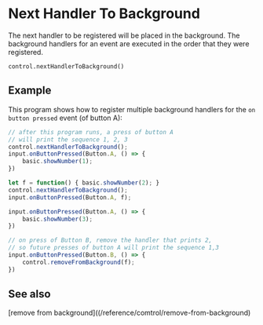 # Next Handler To Background

The next handler to be registered will be placed in the background.
The background handlers for an event are executed in the order that
they were registered.

```sig
control.nextHandlerToBackground()
```

## Example

This program shows how to register multiple background handlers
for the ``on button pressed`` event (of button A):

```ts
// after this program runs, a press of button A
// will print the sequence 1, 2, 3
control.nextHandlerToBackground();
input.onButtonPressed(Button.A, () => {
    basic.showNumber(1);
})

let f = function() { basic.showNumber(2); }
control.nextHandlerToBackground();
input.onButtonPressed(Button.A, f);

input.onButtonPressed(Button.A, () => {
    basic.showNumber(3);
})

// on press of Button B, remove the handler that prints 2,
// so future presses of button A will print the sequence 1,3
input.onButtonPressed(Button.B, () => {
    control.removeFromBackground(f);
})
```

## See also

[remove from background]((/reference/comtrol/remove-from-background)

